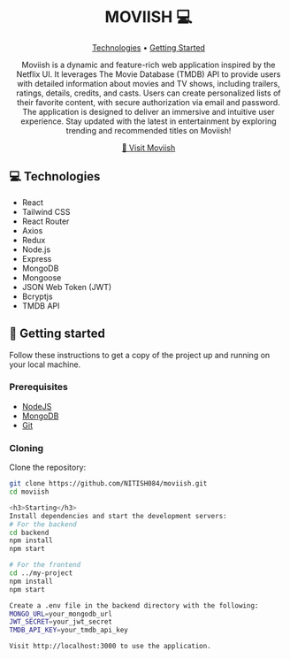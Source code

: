 <h1 align="center" style="font-weight: bold;">MOVIISH 💻</h1>

<p align="center">
  <a href="#technologies">Technologies</a> •
  <a href="#getting-started">Getting Started</a> 
</p>

<p align="center">Moviish is a dynamic and feature-rich web application inspired by the Netflix UI. It leverages The Movie Database (TMDB) API to provide users with detailed information about movies and TV shows, including trailers, ratings, details, credits, and casts. Users can create personalized lists of their favorite content, with secure authorization via email and password. The application is designed to deliver an immersive and intuitive user experience. Stay updated with the latest in entertainment by exploring trending and recommended titles on Moviish!</p>

<p align="center">
  <a href="https://moviish.onrender.com">📱 Visit Moviish</a>
</p>

<h2 id="technologies">💻 Technologies</h2>

- React
- Tailwind CSS
- React Router
- Axios
- Redux
- Node.js
- Express
- MongoDB
- Mongoose
- JSON Web Token (JWT)
- Bcryptjs
- TMDB API

<h2 id="getting-started">🚀 Getting started</h2>

Follow these instructions to get a copy of the project up and running on your local machine.

<h3>Prerequisites</h3>

- [NodeJS](https://nodejs.org/)
- [MongoDB](https://www.mongodb.com/)
- [Git](https://git-scm.com/)

<h3>Cloning</h3>

Clone the repository:

```bash
git clone https://github.com/NITISH084/moviish.git
cd moviish

<h3>Starting</h3>
Install dependencies and start the development servers:
# For the backend
cd backend
npm install
npm start

# For the frontend
cd ../my-project
npm install
npm start

Create a .env file in the backend directory with the following:
MONGO_URL=your_mongodb_url
JWT_SECRET=your_jwt_secret
TMDB_API_KEY=your_tmdb_api_key

Visit http://localhost:3000 to use the application.
```



